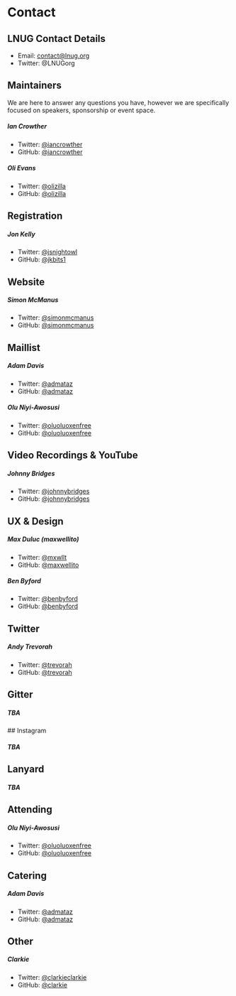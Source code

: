 # Contact

## LNUG Contact Details
- Email: contact@lnug.org
- Twitter: @LNUGorg


## Maintainers
We are here to answer any questions you have, however we are specifically focused on speakers, sponsorship or event space.

##### Ian Crowther
- Twitter: [@iancrowther](http://twitter.com/iancrowther)
- GitHub: [@iancrowther](http://github.com/iancrowther)

##### Oli Evans
- Twitter: [@olizilla](http://twitter.com/olizilla)
- GitHub: [@olizilla](http://github.com/olizilla)

## Registration

##### Jon Kelly
- Twitter: [@jsnightowl](http://twitter.com/jsnightowl)
- GitHub: [@jkbits1](http://github.com/jkbits1)

## Website

##### Simon McManus
- Twitter: [@simonmcmanus](http://twitter.com/simonmcmanus)
- GitHub: [@simonmcmanus](http://github.com/simonmcmanus)

## Maillist
##### Adam Davis
- Twitter: [@admataz](http://twitter.com/admataz)
- GitHub: [@admataz](http://github.com/admataz)

##### Olu Niyi-Awosusi
- Twitter: [@oluoluoxenfree](http://twitter.com/oluoluoxenfree)
- GitHub: [@oluoluoxenfree](http://github.com/oluoluoxenfree)

## Video Recordings & YouTube

##### Johnny Bridges
- Twitter: [@johnnybridges](http://twitter.com/johnnybridges)
- GitHub: [@johnnybridges](http://github.com/johnnybridges)

## UX & Design

##### Max Duluc (maxwellito)
- Twitter: [@mxwllt](http://twitter.com/mxwllt)
- GitHub: [@maxwellito](http://github.com/maxwellito)

##### Ben Byford
- Twitter: [@benbyford](http://twitter.com/benbyford)
- GitHub: [@benbyford](http://github.com/benbyford)

## Twitter

##### Andy Trevorah
- Twitter: [@trevorah](http://twitter.com/trevorah)
- GitHub: [@trevorah](http://github.com/trevorah)

## Gitter

##### TBA

## Instagram

##### TBA

## Lanyard

##### TBA

## Attending

##### Olu Niyi-Awosusi
- Twitter: [@oluoluoxenfree](http://twitter.com/oluoluoxenfree)
- GitHub: [@oluoluoxenfree](http://github.com/oluoluoxenfree)

## Catering

##### Adam Davis
- Twitter: [@admataz](http://twitter.com/admataz)
- GitHub: [@admataz](http://github.com/admataz)

## Other

##### Clarkie
- Twitter: [@clarkieclarkie](http://twitter.com/clarkieclarkie)
- GitHub: [@clarkie](http://github.com/clarkie)
